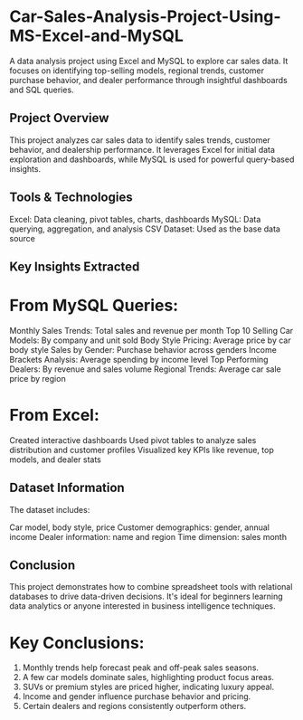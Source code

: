 # Car-Sales-Analysis-Project-Using-MS-Excel-and-MySQL
A data analysis project using Excel and MySQL to explore car sales data. It focuses on identifying top-selling models, regional trends, customer purchase behavior, and dealer performance through insightful dashboards and SQL queries.

## Project Overview
This project analyzes car sales data to identify sales trends, customer behavior, and dealership performance. It leverages Excel for initial data exploration and dashboards, while MySQL is used for powerful query-based insights.

## Tools & Technologies
Excel: Data cleaning, pivot tables, charts, dashboards
MySQL: Data querying, aggregation, and analysis
CSV Dataset: Used as the base data source

## Key Insights Extracted

# From MySQL Queries:
Monthly Sales Trends: Total sales and revenue per month
Top 10 Selling Car Models: By company and unit sold
Body Style Pricing: Average price by car body style
Sales by Gender: Purchase behavior across genders
Income Brackets Analysis: Average spending by income level
Top Performing Dealers: By revenue and sales volume
Regional Trends: Average car sale price by region
# From Excel:
Created interactive dashboards
Used pivot tables to analyze sales distribution and customer profiles
Visualized key KPIs like revenue, top models, and dealer stats
## Dataset Information
The dataset includes:

Car model, body style, price
Customer demographics: gender, annual income
Dealer information: name and region
Time dimension: sales month
## Conclusion
This project demonstrates how to combine spreadsheet tools with relational databases to drive data-driven decisions. It's ideal for beginners learning data analytics or anyone interested in business intelligence techniques.

# Key Conclusions:
1. Monthly trends help forecast peak and off-peak sales seasons.
2. A few car models dominate sales, highlighting product focus areas.
3. SUVs or premium styles are priced higher, indicating luxury appeal.
4. Income and gender influence purchase behavior and pricing.
5. Certain dealers and regions consistently outperform others.
